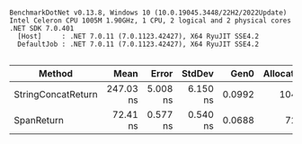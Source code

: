 ```

BenchmarkDotNet v0.13.8, Windows 10 (10.0.19045.3448/22H2/2022Update)
Intel Celeron CPU 1005M 1.90GHz, 1 CPU, 2 logical and 2 physical cores
.NET SDK 7.0.401
  [Host]     : .NET 7.0.11 (7.0.1123.42427), X64 RyuJIT SSE4.2
  DefaultJob : .NET 7.0.11 (7.0.1123.42427), X64 RyuJIT SSE4.2


```
| Method             | Mean      | Error    | StdDev   | Gen0   | Allocated |
|------------------- |----------:|---------:|---------:|-------:|----------:|
| StringConcatReturn | 247.03 ns | 5.008 ns | 6.150 ns | 0.0992 |     104 B |
| SpanReturn         |  72.41 ns | 0.577 ns | 0.540 ns | 0.0688 |      72 B |
